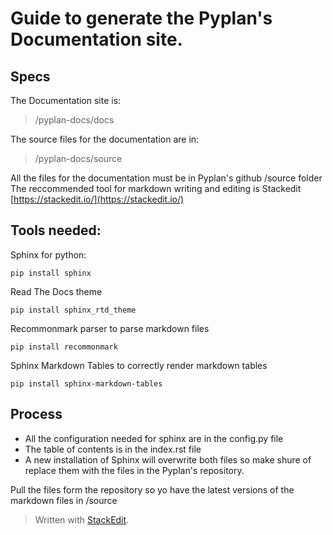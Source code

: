 # Guide to generate the Pyplan's Documentation site.

## Specs

The Documentation site is: 

> /pyplan-docs/docs

The source files for the documentation are in: 

> /pyplan-docs/source

All the files for the documentation must be in Pyplan's github /source folder
The reccommended tool for markdown writing and editing is Stackedit [https://stackedit.io/](https://stackedit.io/)

## Tools needed:
Sphinx for python:

    pip install sphinx
Read The Docs theme

    pip install sphinx_rtd_theme

Recommonmark parser to parse markdown files

    pip install recommonmark

Sphinx Markdown Tables to correctly render markdown tables

```
pip install sphinx-markdown-tables
```
## Process

 - All the configuration needed for sphinx are in the config.py file
 - The table of contents is in the index.rst file
 - A new installation of Sphinx will overwrite both files so make shure of replace them with the files in the Pyplan's repository.


Pull the files form the repository so yo have the latest versions of the markdown files in /source

 





> Written with [StackEdit](https://stackedit.io/).
<!--stackedit_data:
eyJoaXN0b3J5IjpbLTExNDIwODA4ODYsLTEwNjIyNDI4OTRdfQ
==
-->